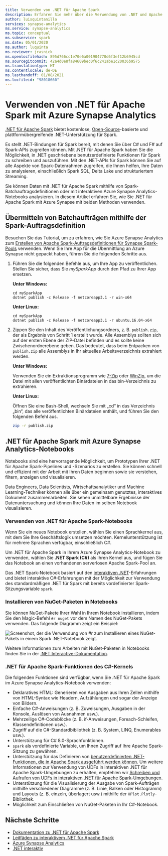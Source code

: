 ```yaml
---
title: Verwenden von .NET für Apache Spark
description: Erfahren Sie mehr über die Verwendung von .NET und Apache Spark für Batchverarbeitung, Echtzeitstreaming, Machine Learning und das Schreiben von Ad-hoc-Abfragen in Azure Synapse Analytics-Notebooks.
author: luisquintanilla
services: synapse-analytics
ms.service: synapse-analytics
ms.topic: conceptual
ms.subservice: spark
ms.date: 05/01/2020
ms.author: luquinta
ms.reviewer: jrasnick
ms.openlocfilehash: 895d766cc1e70e6a001904770d6f3ef12b6945cd
ms.sourcegitcommit: 42a4d0e8fa84609bec0f6c241abe1c20036b9575
ms.translationtype: HT
ms.contentlocale: de-DE
ms.lasthandoff: 01/08/2021
ms.locfileid: "98018660"
---
```

# <a name="use-net-for-apache-spark-with-azure-synapse-analytics"></a>Verwenden von .NET für Apache Spark mit Azure Synapse Analytics

[.NET für Apache Spark](https://dot.net/spark) bietet kostenlose, [Open-Source](https://github.com/dotnet/spark)-basierte und plattformübergreifende .NET-Unterstützung für Spark. 

Es stellt .NET-Bindungen für Spark bereit, mit denen Sie über C# und F# auf Spark-APIs zugreifen können. Mit .NET für Apache Spark haben Sie die Möglichkeit, in .NET geschriebene benutzerdefinierte Funktionen für Spark zu schreiben und auszuführen. Mit den .NET-APIs für Spark können Sie auf alle Aspekte von Spark-Datenrahmen zugreifen, die Ihnen helfen, Ihre Daten zu analysieren, einschließlich Spark SQL, Delta Lake und strukturiertem Streaming.

Sie können Daten mit .NET für Apache Spark mithilfe von Spark-Batchauftragsdefinitionen oder mit interaktiven Azure Synapse Analytics-Notebooks analysieren. In diesem Artikel erfahren Sie, wie Sie .NET für Apache Spark mit Azure Synapse mit beiden Methoden verwenden.

## <a name="submit-batch-jobs-using-the-spark-job-definition"></a>Übermitteln von Batchaufträgen mithilfe der Spark-Auftragsdefinition

Besuchen Sie das Tutorial, um zu erfahren, wie Sie Azure Synapse Analytics zum [Erstellen von Apache Spark-Auftragsdefinitionen für Synapse Spark-Pools](apache-spark-job-definitions.md) verwenden. Wenn Sie Ihre App für die Übermittlung an Azure Synapse nicht gepackt haben, führen Sie die folgenden Schritte aus.

1. Führen Sie die folgenden Befehle aus, um Ihre App zu veröffentlichen. Stellen Sie sicher, dass Sie *mySparkApp* durch den Pfad zu Ihrer App ersetzen.

   **Unter Windows:**

   ```dotnetcli
   cd mySparkApp
   dotnet publish -c Release -f netcoreapp3.1 -r win-x64
   ```
   
   **Unter Linux:**

   ```dotnetcli
   cd mySparkApp
   dotnet publish -c Release -f netcoreapp3.1 -r ubuntu.16.04-x64
   ```

2. Zippen Sie den Inhalt des Veröffentlichungsordners, z. B. `publish.zip`, der als Ergebnis von Schritt 1 erstellt wurde. Alle Assemblys sollten sich auf der ersten Ebene der ZIP-Datei befinden und es sollte keine Zwischenordnerebene geben. Das bedeutet, dass beim Entpacken von `publish.zip` alle Assemblys in Ihr aktuelles Arbeitsverzeichnis extrahiert werden.

    **Unter Windows:**

    Verwenden Sie ein Extraktionsprogramm wie [7-Zip](https://www.7-zip.org/) oder [WinZip](https://www.winzip.com/), um die Datei mit allen veröffentlichten Binärdateien in das bin-Verzeichnis zu extrahieren.

    **Unter Linux:**

    Öffnen Sie eine Bash-Shell, wechseln Sie mit „cd“ in das Verzeichnis „bin“, das alle veröffentlichten Binärdateien enthält, und führen Sie den folgenden Befehl aus.

    ```bash
    zip -r publish.zip
    ```

## <a name="net-for-apache-spark-in-azure-synapse-analytics-notebooks"></a>.NET für Apache Spark mit Azure Synapse Analytics-Notebooks 

Notebooks sind eine hervorragende Möglichkeit, um Prototypen Ihrer .NET für Apache Spark-Pipelines und -Szenarios zu erstellen. Sie können schnell und effizient mit der Arbeit mit Ihren Daten beginnen sowie sie verstehen, filtern, anzeigen und visualisieren. 

Data Engineers, Data Scientists, Wirtschaftsanalytiker und Machine Learning-Techniker können alle über ein gemeinsam genutztes, interaktives Dokument zusammenarbeiten. Sie sehen unmittelbare Ergebnisse der Datenuntersuchung und können Ihre Daten im selben Notebook visualisieren.

### <a name="how-to-use-net-for-apache-spark-notebooks"></a>Verwenden von .NET für Apache Spark-Notebooks

Wenn Sie ein neues Notebook erstellen, wählen Sie einen Sprachkernel aus, mit dem Sie Ihre Geschäftslogik umsetzen möchten. Kernelunterstützung ist für mehrere Sprachen verfügbar, einschließlich C#.

Um .NET für Apache Spark in Ihrem Azure Synapse Analytics-Notebook zu verwenden, wählen Sie **.NET Spark (C#)** als Ihren Kernel aus, und fügen Sie das Notebook an einen vorhandenen serverlosen Apache Spark-Pool an.

Das .NET Spark-Notebook basiert auf den [interaktiven .NET](https://github.com/dotnet/interactive)-Erfahrungen und bietet interaktive C#-Erfahrungen mit der Möglichkeit zur Verwendung des standardmäßigen .NET für Spark mit bereits vordefinierter Spark-Sitzungsvariable `spark`.

### <a name="install-nuget-packages-in-notebooks"></a>Installieren von NuGet-Paketen in Notebooks

Sie können NuGet-Pakete Ihrer Wahl in Ihrem Notebook installieren, indem Sie den Magic-Befehl `#r nuget` vor dem Namen des NuGet-Pakets verwenden. Das folgende Diagramm zeigt ein Beispiel:

![Screenshot, der die Verwendung von #r zum Installieren eines NuGet-Pakets in einem Spark .NET-Notebook zeigt.](./media/apache-spark-development-using-notebooks/synapse-spark-dotnet-notebook-nuget.png)

Weitere Informationen zum Arbeiten mit NuGet-Paketen in Notebooks finden Sie in der [.NET Interactive-Dokumentation](https://github.com/dotnet/interactive/blob/main/docs/nuget-overview.md).

### <a name="net-for-apache-spark-c-kernel-features"></a>.NET für Apache Spark-Funktionen des C#-Kernels

Die folgenden Funktionen sind verfügbar, wenn Sie .NET für Apache Spark im Azure Synapse Analytics-Notebook verwenden:

* Deklaratives HTML: Generieren von Ausgaben aus Ihren Zellen mithilfe von HTML-Syntax wie Headern, Aufzählungen und sogar der Anzeige von Bildern.
* Einfache C#-Anweisungen (z. B. Zuweisungen, Ausgaben in der Konsole, Auslösen von Ausnahmen usw.).
* Mehrzeilige C#-Codeblöcke (z. B. if-Anweisungen, Foreach-Schleifen, Klassendefinitionen usw.).
* Zugriff auf die C#-Standardbibliothek (z. B. System, LINQ, Enumerables usw.).
* Unterstützung für C# 8.0-Sprachfunktionen.
* `spark` als vordefinierte Variable, um Ihnen Zugriff auf Ihre Apache Spark-Sitzung zu gewähren.
* Unterstützung für das Definieren von [benutzerdefinierten .NET-Funktionen, die in Apache Spark ausgeführt werden können](/dotnet/spark/how-to-guides/udf-guide). Um weitere Informationen zur Verwendung von UDFs in interaktiven .NET für Apache Spark-Umgebungen zu erhalten, empfehlen wir [Schreiben und Aufrufen von UDFs in interaktiven .NET für Apache Spark-Umgebungen](/dotnet/spark/how-to-guides/dotnet-interactive-udf-issue).
* Unterstützung für die Visualisierung der Ausgabe von Spark-Aufträgen mithilfe verschiedener Diagramme (z. B. Linie, Balken oder Histogramm) und Layouts (z. B. einzeln, überlagert usw.) mithilfe der `XPlot.Plotly`-Bibliothek.
* Möglichkeit zum Einschließen von NuGet-Paketen in Ihr C#-Notebook.

## <a name="next-steps"></a>Nächste Schritte

* [Dokumentation zu .NET für Apache Spark](/dotnet/spark/)
* [Leitfäden zu interaktivem .NET für Apache Spark](/dotnet/spark/how-to-guides/dotnet-interactive-udf-issue)
* [Azure Synapse Analytics](https://azure.microsoft.com/services/synapse-analytics/)
* [.NET interaktiv](https://devblogs.microsoft.com/dotnet/creating-interactive-net-documentation/)
